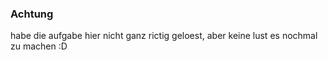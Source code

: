 ### Achtung
habe die aufgabe hier nicht ganz rictig geloest, aber keine lust es nochmal zu machen :D
